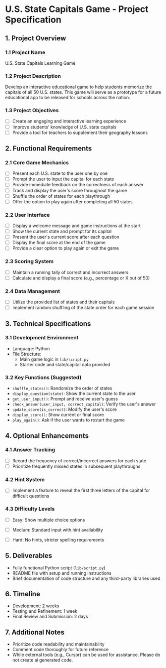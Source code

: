 # U.S. State Capitals Game - Project Specification

## 1. Project Overview

### 1.1 Project Name
U.S. State Capitals Learning Game

### 1.2 Project Description
Develop an interactive educational game to help students memorize the capitals of all 50 U.S. states. This game will serve as a prototype for a future educational app to be released for schools across the nation.

### 1.3 Project Objectives
- [ ] Create an engaging and interactive learning experience
- [ ] Improve students' knowledge of U.S. state capitals
- [ ] Provide a tool for teachers to supplement their geography lessons

## 2. Functional Requirements

### 2.1 Core Game Mechanics
- [ ] Present each U.S. state to the user one by one
- [ ] Prompt the user to input the capital for each state
- [ ] Provide immediate feedback on the correctness of each answer
- [ ] Track and display the user's score throughout the game
- [ ] Shuffle the order of states for each playthrough
- [ ] Offer the option to play again after completing all 50 states

### 2.2 User Interface
- [ ] Display a welcome message and game instructions at the start
- [ ] Show the current state and prompt for its capital
- [ ] Present the user's current score after each question
- [ ] Display the final score at the end of the game
- [ ] Provide a clear option to play again or exit the game

### 2.3 Scoring System
- [ ] Maintain a running tally of correct and incorrect answers
- [ ] Calculate and display a final score (e.g., percentage or X out of 50)

### 2.4 Data Management
- [ ] Utilize the provided list of states and their capitals
- [ ] Implement random shuffling of the state order for each game session

## 3. Technical Specifications

### 3.1 Development Environment
- Language: Python
- File Structure:
  - Main game logic in `lib/script.py`
  - Starter code and state/capital data provided

### 3.2 Key Functions (Suggested)
- `shuffle_states()`: Randomize the order of states
- `display_question(state)`: Show the current state to the user
- `get_user_input()`: Prompt and receive user's guess
- `check_answer(user_input, correct_capital)`: Verify the user's answer
- `update_score(is_correct)`: Modify the user's score
- `display_score()`: Show current or final score
- `play_again()`: Ask if the user wants to restart the game

## 4. Optional Enhancements

### 4.1 Answer Tracking
-  [ ] Record the frequency of correct/incorrect answers for each state
- [ ] Prioritize frequently missed states in subsequent playthroughs

### 4.2 Hint System
- [ ] Implement a feature to reveal the first three letters of the capital for difficult questions

### 4.3 Difficulty Levels
- [ ] Easy: Show multiple choice options
- [ ] Medium: Standard input with hint availability
- [ ] Hard: No hints, stricter spelling requirements


## 5. Deliverables

- Fully functional Python script (`lib/script.py`)
- README file with setup and running instructions
- Brief documentation of code structure and any third-party libraries used

## 6. Timeline

- Development: 2 weeks
- Testing and Refinement: 1 week
- Final Review and Submission: 2 days

## 7. Additional Notes

- Prioritize code readability and maintainability
- Comment code thoroughly for future reference
- While external tools (e.g., Cursor) can be used for assistance. Please do not create ai generated code.


